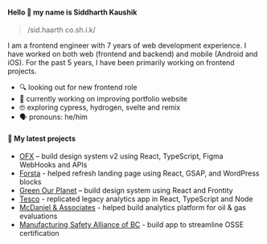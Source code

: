 #### Hello 👋 my name is Siddharth Kaushik

> /sid.haarth co.sh.i.k/

I am a frontend engineer with 7 years of web development experience. I have worked on both web (frontend and backend) and mobile (Android and iOS). For the past 5 years, I have been primarily working on frontend projects. 

- 🔍 looking out for new frontend role
- 🔭 currently working on improving portfolio website
- 🤓 exploring cypress, hydrogen, svelte and remix
- 🗣 pronouns: he/him

#### 🌱 My latest projects
- [OFX](https://www.ofx.com/en-au/) – build design system v2 using React, TypeScript, Figma WebHooks and APIs
- [Forsta](https://www.forsta.com/) - helped refresh landing page using React, GSAP, and WordPress blocks
- [Green Our Planet](https://greenourplanet.org/hydroponics/) – build design system using React and Frontity
- [Tesco](https://www.tesco.com/) - replicated legacy analytics app in React, TypeScript and Node
- [McDaniel & Associates](https://www.turinganalytics.net/) - helped build analytics platform for oil & gas evaluations
- [Manufacturing Safety Alliance of BC](https://safetyalliancebc.ca/) - build app to streamline OSSE certification
